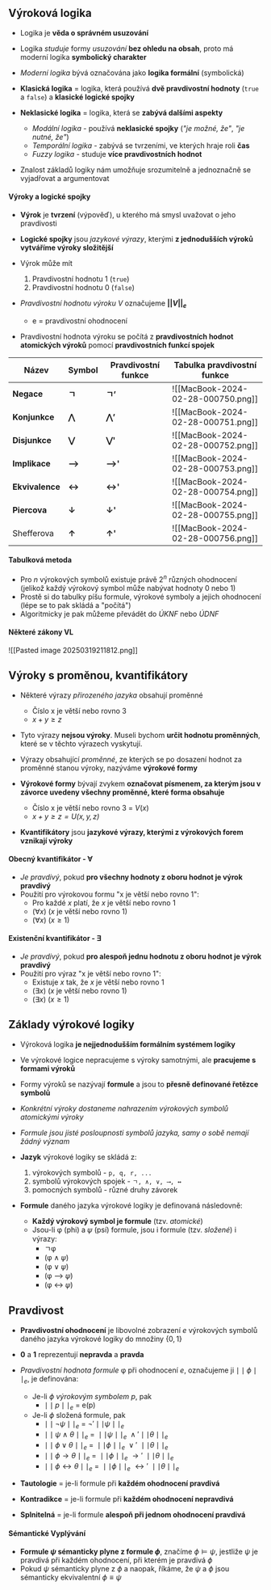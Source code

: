 ## Výroková logika
- Logika je **věda o správném usuzování**
- Logika *studuje* formy *usuzování* **bez ohledu na obsah**, proto má moderní logika **symbolický charakter**

- *Moderní logika* bývá označována jako **logika formální** (symbolická)
- **Klasická logika** = logika, která používá **dvě pravdivostní hodnoty** (`true` a `false`) a **klasické logické spojky**
- **Neklasické logika** = logika, která se **zabývá dalšími aspekty**
	- *Modální logika* - používá **neklasické spojky** (*"je možné, že"*, *"je nutné, že"*)
	- *Temporální logika* - zabývá se tvrzeními, ve kterých hraje roli **čas**
	- *Fuzzy logika* - studuje **více pravdivostních hodnot**
- Znalost základů logiky nám umožňuje srozumitelně a jednoznačně se vyjadřovat a argumentovat
#### Výroky a logické spojky
- **Výrok** je **tvrzení** (výpověď), u kterého má smysl uvažovat o jeho pravdivosti
- **Logické spojky** jsou *jazykové výrazy*, kterými **z jednodušších výroků vytváříme výroky složitější**
- Výrok může mít 
	1) Pravdivostní hodnotu $1$ (`true`)
	2) Pravdivostní hodnotu $0$ (`false`)
- *Pravdivostní hodnotu výroku V* označujeme **$||V||_e$**
	- e = pravdivostní ohodnocení

- Pravdivostní hodnota výroku se počítá z **pravdivostních hodnot atomických výroků** pomocí **pravdivostních funkcí spojek**

| Název           | Symbol | Pravdivostní funkce | Tabulka pravdivostní funkce        |
| --------------- | ------ | ------------------- | ---------------------------------- |
| **Negace**      | **ㄱ**  | **ㄱ’**              | ![[MacBook-2024-02-28-000750.png]] |
| **Konjunkce**   | **⋀**  | **⋀’**              | ![[MacBook-2024-02-28-000751.png]] |
| **Disjunkce**   | **⋁**  | **⋁'**              | ![[MacBook-2024-02-28-000752.png]] |
| **Implikace**   | **⟶**  | **⟶'**              | ![[MacBook-2024-02-28-000753.png]] |
| **Ekvivalence** | **↔**  | **↔'**              | ![[MacBook-2024-02-28-000754.png]] |
| **Piercova**    | **↓**  | **↓'**              | ![[MacBook-2024-02-28-000755.png]] |
| Shefferova      | **↑**  | **↑'**              | ![[MacBook-2024-02-28-000756.png]] |
#### Tabulková metoda
- Pro $n$ výrokových symbolů existuje právě $2^n$ různých ohodnocení (jelikož každý výrokový symbol může nabývat hodnoty $0$ nebo $1$)
- Prostě si do tabulky píšu formule, výrokové symboly a jejich ohodnocení (lépe se to pak skládá a "počítá")
- Algoritmicky je pak můžeme převádět do *ÚKNF* nebo *ÚDNF* 
#### Některé zákony VL
![[Pasted image 20250319211812.png]]
## Výroky s proměnou, kvantifikátory
- Některé výrazy *přirozeného jazyka* obsahují proměnné
	- Číslo x je větší nebo rovno 3
	-  $x+y \geq z$
- Tyto výrazy **nejsou výroky**. Museli bychom **určit hodnotu proměnných**, které se v těchto výrazech vyskytují.
- Výrazy obsahující *proměnné*, ze kterých se po dosazení hodnot za proměnné stanou výroky, nazýváme **výrokové formy**
- **Výrokové formy** bývají zvykem **označovat písmenem, za kterým jsou v závorce uvedeny všechny proměnné, které forma obsahuje**
	- Číslo x je větší nebo rovno 3 = $V(x)$
	- *$x+y \geq z=U(x,y,z)$*

- **Kvantifikátory** jsou **jazykové výrazy, kterými z výrokových forem vznikají výroky**
#### Obecný kvantifikátor -  $\forall$
- *Je pravdivý*, pokud **pro všechny hodnoty z oboru hodnot je výrok pravdivý**
- Použití pro výrokovou formu "x je větší nebo rovno 1":
	- Pro každé *x* platí, že *x* je větší nebo rovno 1
	- ($\forall x$) ($x$ je větší nebo rovno 1)
	- ($\forall x$) ($x\geq 1$)
#### Existenční kvantifikátor - $\exists$
- *Je pravdivý*, pokud **pro alespoň jednu hodnotu z oboru hodnot je výrok pravdivý**
- Použití pro výraz "x je větší nebo rovno 1":
	- Existuje $x$ tak, že $x$ je větší nebo rovno 1
	- $(\exists x)$ ($x$ je větší nebo rovno 1)
	- $(\exists x)$ $(x\geq 1)$
## Základy výrokové logiky
- Výroková logika **je nejjednodušším formálním systémem logiky**
- Ve výrokové logice nepracujeme s výroky samotnými, ale **pracujeme s formami výroků**
- Formy výroků se nazývají **formule** a jsou to **přesně definované řetězce symbolů**
- *Konkrétní výroky dostaneme nahrazením výrokových symbolů atomickými výroky*
- *Formule jsou jisté posloupnosti symbolů jazyka, samy o sobě nemají žádný význam*

- **Jazyk** výrokové logiky se skládá z:
	1) výrokových symbolů - `p, q, r, ...`
	2) symbolů výrokových spojek - `ㄱ, ∧, ∨, ⟶, ↔`
	3) pomocných symbolů - různé druhy závorek

- **Formule** daného jazyka výrokové logiky je definovaná následovně:
	- **Každý výrokový symbol je formule** (tzv. *atomické*)
	- Jsou-li φ (phi) a 𝜓 (psí) formule, jsou i formule (tzv. *složené*) i výrazy:
		- ㄱφ
		- (φ ∧ 𝜓)
		- (φ ∨ 𝜓)
		- (φ ⟶ 𝜓)
		- (φ ↔ 𝜓)
## Pravdivost
- **Pravdivostní ohodnocení** je libovolné zobrazení $e$ výrokových symbolů daného jazyka výrokové logiky do množiny $\{0, 1\}$
- **0** a **1** reprezentují **nepravda** a **pravda**
- *Pravdivostní hodnota formule* φ při ohodnocení $e$, označujeme ji $\mid\mid\phi\mid\mid_e$, je definována:
	- Je-li $\phi$ *výrokovým symbolem $p$*, pak 
		- $\mid\mid p\mid\mid_e$ = e(p)
	- Je-li $\phi$ složená formule, pak
		- $\mid\mid\neg\psi\mid\mid_e$ = $\neg'\mid\mid \psi\mid\mid_{e}$
		- $\mid\mid \psi \ \land \  \theta\mid\mid_{e}\ = \  \mid\mid \psi\mid\mid_{e} \ \land' \mid \mid \theta \mid\mid_{e}$
		- $\mid\mid\phi\lor\theta\mid\mid_{e} \ =\ \mid\mid\phi\mid\mid_{e}\ \lor' \  \mid\mid\theta\mid\mid_{e}$
		- $\mid\mid\phi\rightarrow\theta\mid\mid _{e} \ =\ \mid\mid\phi\mid\mid_{e}\ \rightarrow' \  \mid\mid\theta\mid\mid_{e}$
		- $\mid\mid\phi\leftrightarrow\theta\mid\mid_{e} \ =\ \mid\mid\phi\mid\mid_{e}\ \leftrightarrow' \  \mid\mid\theta\mid\mid_{e}$

- **Tautologie** = je-li formule při **každém ohodnocení pravdivá**
- **Kontradikce** = je-li formule při **každém ohodnocení nepravdivá**
- **Splnitelná** = je-li formule **alespoň při jednom ohodnocení pravdivá**
#### Sémantické Vyplývání
- **Formule $\psi$ sémanticky plyne z formule $\phi$**, značíme $\phi \models \psi$, jestliže $\psi$ je pravdivá při každém ohodnocení, při kterém je pravdivá $\phi$
- Pokud $\psi$ sémanticky plyne z $\phi$ a naopak, říkáme, že $\psi$ a $\phi$ jsou sémanticky ekvivalentní $\phi \equiv \psi$
